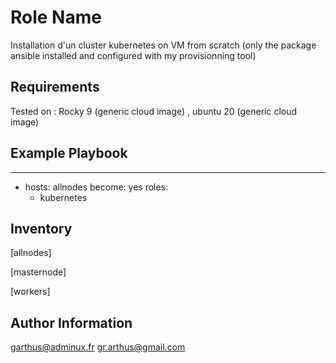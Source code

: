 Role Name
=========

Installation d'un cluster kubernetes on VM from scratch (only the package ansible installed and configured with my provisionning tool)

Requirements
------------

Tested on : Rocky 9 (generic cloud image) , ubuntu 20 (generic cloud image)

Example Playbook
----------------

---
- hosts: allnodes
  become: yes
  roles:
    - kubernetes


Inventory
----------------

[allnodes]


[masternode]


[workers]






Author Information
------------------

garthus@adminux.fr
gr.arthus@gmail.com
